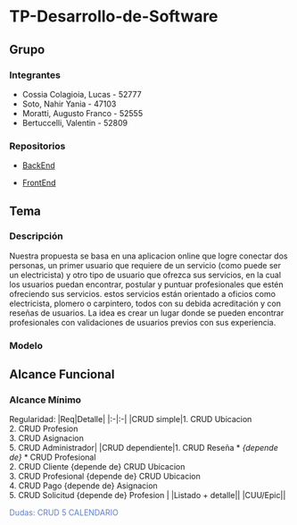 # TP-Desarrollo-de-Software
## Grupo
### Integrantes
* Cossia Colagioia, Lucas - 52777
* Soto, Nahir Yania - 47103
* Moratti, Augusto Franco - 52555
* Bertuccelli, Valentin - 52809

### Repositorios
* [BackEnd](https://github.com/AugustoMoratti/TP-Desarrollo-de-Software/tree/main/Backend)

* [FrontEnd](https://github.com/AugustoMoratti/TP-Desarrollo-de-Software/tree/main/Frontend)

## Tema

### Descripción
Nuestra propuesta se basa en una aplicacion online que logre conectar dos personas, un primer usuario que requiere de un servicio (como puede ser un electricista) y otro tipo de usuario que ofrezca sus servicios, en la cual los usuarios puedan encontrar, postular y puntuar profesionales que estén ofreciendo sus servicios. estos servicios están orientado a oficios como electricista, plomero o carpintero, todos con su debida acreditación y con reseñas de usuarios. La idea es crear un lugar donde se pueden encontrar profesionales con validaciones de usuarios previos con sus experiencia.

### Modelo

## Alcance Funcional

### Alcance Mínimo

Regularidad:
|Req|Detalle|
|:-|:-|
|CRUD simple|1. CRUD Ubicacion<br/>2. CRUD Profesion<br/>3. CRUD Asignacion<br/>5. CRUD Administrador|
|CRUD dependiente|1. CRUD Reseña * *{depende de}* * CRUD Profesional<br/>2. CRUD Cliente {depende de} CRUD Ubicacion<br/>3. CRUD Profesional {depende de} CRUD Ubicacion<br/> 4. CRUD Pago {depende de} Asignacion<br/>5. CRUD Solicitud {depende de} Profesion |
|Listado + detalle||
|CUU/Epic||

<font color="#607ec9">Dudas<font/>: CRUD 5 CALENDARIO
